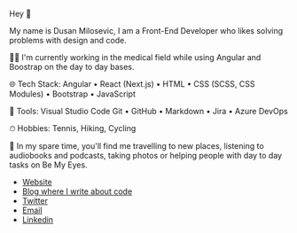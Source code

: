 Hey 👋 

My name is Dusan Milosevic, I am a Front-End Developer who likes solving problems with design and code.

👨‍💻 I'm currently working in the medical field while using Angular and Boostrap on the day to day bases.

🌐 Tech Stack: Angular • React (Next.js) • HTML • CSS (SCSS, CSS Modules) • Bootstrap  • JavaScript

🧩 Tools: Visual Studio Code Git • GitHub • Markdown • Jira • Azure DevOps 

⏱ Hobbies: Tennis, Hiking, Cycling

💬 In my spare time, you'll find me travelling to new places, listening to audiobooks and podcasts, taking photos or helping people with day to day tasks on Be My Eyes.


- [Website](https://www.dusan.codes)
- [Blog where I write about code](https://www.dusan.codes/playground)
- [Twitter](https://twitter.com/demanderbag_)
- [Email](mailto:dusan-milosevic@outlook.com)
- [Linkedin](https://www.linkedin.com/in/dusan-milosevic/)

